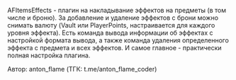 AFItemsEffects - плагин на накладывание эффектов на предметы (в том числе и броню). За добавление и удаление эффектов с брони можно снимать валюту (Vault или PlayerPoints, настраивается для каждого уровня эффекта). Есть команда вывода информации об эффектах с настройкой формата вывода, а также команда удаления определенного эффекта с предмета и всех эффектов. И самое главное - практически полная настройка плагина.

Автор: anton_flame (ТГК: t.me/anton_flame_coder)
